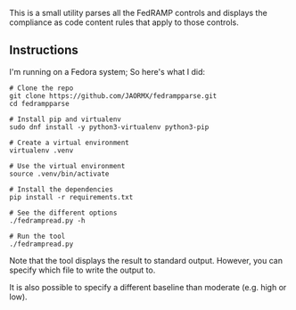 This is a small utility parses all the FedRAMP controls and displays
the compliance as code content rules that apply to those controls.

Instructions
------------

I'm running on a Fedora system; So here's what I did:

```
# Clone the repo
git clone https://github.com/JAORMX/fedrampparse.git
cd fedrampparse

# Install pip and virtualenv
sudo dnf install -y python3-virtualenv python3-pip

# Create a virtual environment
virtualenv .venv

# Use the virtual environment
source .venv/bin/activate

# Install the dependencies
pip install -r requirements.txt

# See the different options
./fedrampread.py -h

# Run the tool
./fedrampread.py
```

Note that the tool displays the result to standard output. However, you can
specify which file to write the output to.

It is also possible to specify a different baseline than moderate (e.g. high or
low).
